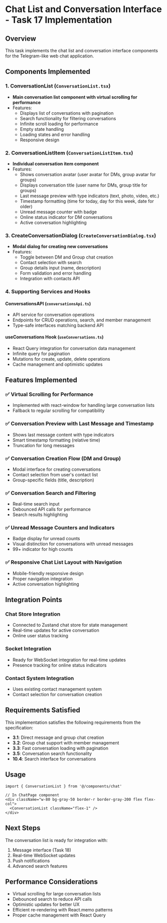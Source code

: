 # Chat List and Conversation Interface - Task 17 Implementation

## Overview
This task implements the chat list and conversation interface components for the Telegram-like web chat application.

## Components Implemented

### 1. ConversationList (`ConversationList.tsx`)
- **Main conversation list component with virtual scrolling for performance**
- Features:
  - Displays list of conversations with pagination
  - Search functionality for filtering conversations
  - Infinite scroll loading for performance
  - Empty state handling
  - Loading states and error handling
  - Responsive design

### 2. ConversationListItem (`ConversationListItem.tsx`)
- **Individual conversation item component**
- Features:
  - Shows conversation avatar (user avatar for DMs, group avatar for groups)
  - Displays conversation title (user name for DMs, group title for groups)
  - Last message preview with type indicators (text, photo, video, etc.)
  - Timestamp formatting (time for today, day for this week, date for older)
  - Unread message counter with badge
  - Online status indicator for DM conversations
  - Active conversation highlighting

### 3. CreateConversationDialog (`CreateConversationDialog.tsx`)
- **Modal dialog for creating new conversations**
- Features:
  - Toggle between DM and Group chat creation
  - Contact selection with search
  - Group details input (name, description)
  - Form validation and error handling
  - Integration with contacts API

### 4. Supporting Services and Hooks

#### ConversationsAPI (`conversationsApi.ts`)
- API service for conversation operations
- Endpoints for CRUD operations, search, and member management
- Type-safe interfaces matching backend API

#### useConversations Hook (`useConversations.ts`)
- React Query integration for conversation data management
- Infinite query for pagination
- Mutations for create, update, delete operations
- Cache management and optimistic updates

## Features Implemented

### ✅ Virtual Scrolling for Performance
- Implemented with react-window for handling large conversation lists
- Fallback to regular scrolling for compatibility

### ✅ Conversation Preview with Last Message and Timestamp
- Shows last message content with type indicators
- Smart timestamp formatting (relative time)
- Truncation for long messages

### ✅ Conversation Creation Flow (DM and Group)
- Modal interface for creating conversations
- Contact selection from user's contact list
- Group-specific fields (title, description)

### ✅ Conversation Search and Filtering
- Real-time search input
- Debounced API calls for performance
- Search results highlighting

### ✅ Unread Message Counters and Indicators
- Badge display for unread counts
- Visual distinction for conversations with unread messages
- 99+ indicator for high counts

### ✅ Responsive Chat List Layout with Navigation
- Mobile-friendly responsive design
- Proper navigation integration
- Active conversation highlighting

## Integration Points

### Chat Store Integration
- Connected to Zustand chat store for state management
- Real-time updates for active conversation
- Online user status tracking

### Socket Integration
- Ready for WebSocket integration for real-time updates
- Presence tracking for online status indicators

### Contact System Integration
- Uses existing contact management system
- Contact selection for conversation creation

## Requirements Satisfied

This implementation satisfies the following requirements from the specification:

- **3.1**: Direct message and group chat creation
- **3.2**: Group chat support with member management
- **3.3**: Fast conversation loading with pagination
- **3.5**: Conversation search functionality
- **10.4**: Search interface for conversations

## Usage

```tsx
import { ConversationList } from '@/components/chat'

// In ChatPage component
<div className="w-80 bg-gray-50 border-r border-gray-200 flex flex-col">
  <ConversationList className="flex-1" />
</div>
```

## Next Steps

The conversation list is ready for integration with:
1. Message interface (Task 18)
2. Real-time WebSocket updates
3. Push notifications
4. Advanced search features

## Performance Considerations

- Virtual scrolling for large conversation lists
- Debounced search to reduce API calls
- Optimistic updates for better UX
- Efficient re-rendering with React.memo patterns
- Proper cache management with React Query